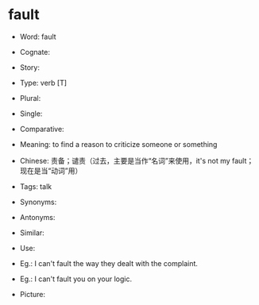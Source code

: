 # fault

- Word: fault
- Cognate: 
- Story: 

- Type: verb [T]
- Plural: 
- Single: 
- Comparative: 
- Meaning: to find a reason to criticize someone or something
- Chinese: 责备；谴责（过去，主要是当作“名词”来使用，it's not my fault；现在是当“动词”用）
- Tags: talk
- Synonyms: 
- Antonyms: 
- Similar: 
- Use: 
- Eg.: I can't fault the way they dealt with the complaint.
- Eg.: I can't fault you on your logic.
- Picture: 


